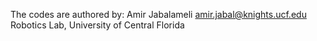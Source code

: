 The codes are authored by:
Amir Jabalameli
amir.jabal@knights.ucf.edu
Robotics Lab, University of Central Florida
